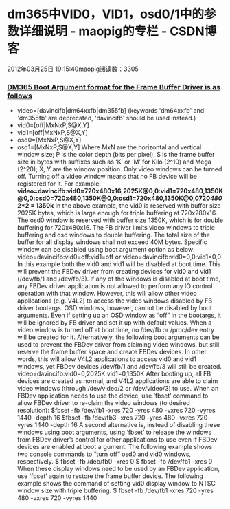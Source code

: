 # dm365中VID0，VID1，osd0/1中的参数详细说明 - maopig的专栏 - CSDN博客
2012年03月25日 19:15:40[maopig](https://me.csdn.net/maopig)阅读数：3305
### [DM365 Boot Argument format for the Frame Buffer Driver is as follows](http://blog.csdn.net/heanyu/article/details/6754119)
- video=[davincifb|dm64xxfb|dm355fb] (keywords 'dm64xxfb' and 'dm355fb' are deprecated, 'davincifb' should be used instead.)
- vid0=[off|MxNxP,S@X,Y]
- vid1=[off|MxNxP,S@X,Y]
- osd0=[MxNxP,S@X,Y]
- osd1=[MxNxP,S@X,Y]
Where MxN are the horizontal and vertical window size; P is the color depth (bits per pixel), S is the frame buffer size in bytes with suffixes such as ‘K’ or ‘M’ for Kilo (2^10) and Mega (2^20);
 X, Y are the window position. Only video windows can be turned off. Turning off a video window means that no FB device will be registered for it.
For example:
**video=davincifb:vid0=720x480x16,2025K@0,0:vid1=720x480,1350K@0,0:osd0=720x480,1350K@0,0:osd1=720x480,1350K@0,0720*480*2*2 = 1350k**
In the above example, the vid0 is reserved with buffer size 2025K bytes, which is large enough for triple buffering at 720x280x16. The osd0 window is reserved with buffer size 1350K, which
 is for double buffering for 720x480x16. The FB driver limits video windows to triple buffering and osd windows to double buffering. The total size of the buffer for all display windows shall not exceed 40M bytes. Specific window can be disabled using boot
 argument option as below:
video=davincifb:vid0=off:vid1=off or video=davincifb:vid0=0,0:vid1=0,0
In this example both the vid0 and vid1 will be disabled at boot time. This will prevent the FBDev driver from creating devices for vid0 and vid1 (/dev/fb/1 and /dev/fb/3). If any of the windows
 is disabled at boot time, any FBDev driver application is not allowed to perform any IO control operation with that window. However, this will allow other video applications (e.g. V4L2) to access the video windows disabled by FB driver bootargs. OSD windows,
 however, cannot be disabled by boot arguments. Even if setting up an OSD window as “off” in the bootargs, it will be ignored by FB driver and set it up with default values. When a video window is turned off at boot time, no /dev/fb or /proc/dev entry will
 be created for it. Alternatively, the following boot arguments can be used to prevent the FBDev driver from claiming video windows, but still reserve the frame buffer space and create FBDev devices. In other words, this will allow V4L2 applications to access
 vid0 and vid1 windows, yet FBDev devices /dev/fb/1 and /dev/fb/3 will still be created.
video=davincifb:vid0=0,2025K:vid1=0,1350K
After booting up, all FB devices are created as normal, and V4L2 applications are able to claim video windows (through /dev/video/2 or /dev/video/3) to use. When an FBDev application needs
 to use the device, use ‘fbset’ command to allow FBDev driver to re-claim the video windows (to desired resolution):
$fbset -fb /dev/fb1 -xres 720 -yres 480 -vxres 720 -vyres 1440 -depth 16
$fbset -fb /dev/fb3 -xres 720 -yres 480 -vxres 720 -vyres 1440 -depth 16
A second alternative is, instead of disabling these windows using boot arguments, using ‘fbset’ to release the windows from FBDev driver’s control for other applications to use even if FBDev
 devices are enabled at boot argument. The following example shows two console commands to “turn off” osd0 and vid0 windows, respectively.
$ fbset -fb /deb/fb0 -xres 0 $ fbset -fb /dev/fb1 -xres 0
When these display windows need to be used by an FBDev application, use ‘fbset’ again to restore the frame buffer device. The following example shows the command of setting vid0 display window
 to NTSC window size with triple buffering.
$ fbset -fb /dev/fb1 -xres 720 -yres 480 -vxres 720 -vyres 1440
